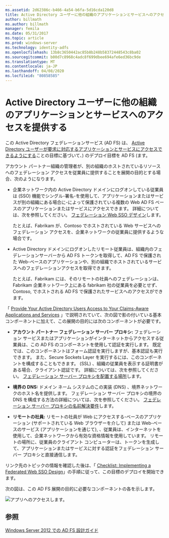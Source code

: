 ```yaml
---
ms.assetid: 2d62386c-b466-4a54-b6fa-5d16cda120d8
title: Active Directory ユーザーに他の組織のアプリケーションとサービスへのアクセスを提供する
author: billmath
ms.author: billmath
manager: femila
ms.date: 05/31/2017
ms.topic: article
ms.prod: windows-server
ms.technology: identity-adfs
ms.openlocfilehash: 13b8c3650442ac85b8b248b58372448543c8ba02
ms.sourcegitcommit: b00d7c8968c4adc8f699dbee694afe6ed36bc9de
ms.translationtype: MT
ms.contentlocale: ja-JP
ms.lasthandoff: 04/08/2020
ms.locfileid: "80858585"
---
```

# <a name="provide-your-active-directory-users-access-to-the-applications-and-services-of-other-organizations"></a>Active Directory ユーザーに他の組織のアプリケーションとサービスへのアクセスを提供する

この Active Directory フェデレーションサービス (AD FS) は、 [Active Directory ユーザーが要求に対応するアプリケーションとサービスにアクセスできるようにする](Provide-Your-Active-Directory-Users-Access-to-Your-Claims-Aware-Applications-and-Services.md)ことの目標に基づいて、\) のデプロイ目標を AD FS \(ます。  
  
アカウント パートナー組織の管理者が、別の組織のホストされているリソースへのフェデレーション アクセスを従業員に提供することを展開の目的とする場合、次のようになります。  
  
-   企業ネットワーク内の Active Directory ドメインにログオンしている従業員は \(SSO\) 機能でシングル\-署名\-を使用して、アプリケーションまたはサービスが別の組織にある場合に\-によって保護されている複数の Web AD FS ベースのアプリケーションまたはサービスにアクセスできます。 詳細については、次を参照してください。 [フェデレーション Web SSO デザイン](Federated-Web-SSO-Design.md)します。  
  
    たとえば、Fabrikam が、Contoso でホストされている Web サービスへのフェデレーション アクセスを、企業ネットワークの従業員に提供するような場合です。  
  
-   Active Directory ドメインにログオンしたリモート従業員は、組織内のフェデレーションサーバーから AD FS トークンを取得して、AD FS で保護された Web\-ベースのアプリケーションや、別の組織でホストされているサービスへのフェデレーションアクセスを取得できます。  
  
    たとえば、Fabrikam には、そのリモートの社員へのフェデレーションは、Fabrikam 企業ネットワーク上にある fabrikam 社の従業員を必要とせず、Contoso, でホストされる AD FS で保護されたサービスへのアクセスができます。  
  
「 [Provide Your Active Directory Users Access to Your Claims-Aware Applications and Services](Provide-Your-Active-Directory-Users-Access-to-Your-Claims-Aware-Applications-and-Services.md) 」で説明されていて、次の図で影の付いている基本コンポーネントに加えて、この展開の目的には次のコンポーネントが必要です。  
  
-   **アカウント パートナー フェデレーション サーバー プロキシ:** フェデレーション サービスまたはアプリケーションがインターネットからアクセスする従業員は、この AD FS のコンポーネントを使用して認証を実行します。 既定では、このコンポーネントはフォーム認証を実行しますが、基本認証も実行できます。 また、Secure Sockets Layer を実行するには、このコンポーネントを構成することもできます。 \(SSL\) 、組織の従業員を表示する証明書がある場合、クライアント認証です。 詳細については、次を参照してください。 [フェデレーション サーバー プロキシを配置する場所](Where-to-Place-a-Federation-Server-Proxy.md)します。  
  
-   **境界の DNS:** ドメイン ネーム システムのこの実装 \(DNS\) 、境界ネットワークのホスト名を提供します。 フェデレーション サーバー プロキシの境界の DNS を構成する方法の詳細については、次を参照してください。 [フェデレーション サーバー プロキシの名前解決要件](Name-Resolution-Requirements-for-Federation-Server-Proxies.md)します。  
  
-   **リモートの社員:** リモートの社員が Web にアクセスする\-ベースのアプリケーション \(サポートされている Web ブラウザーを介して\) または Web\-ベースのサービス \(アプリケーションを通じて\), 、従業員は、インターネットを使用して、企業ネットワークから有効な資格情報を使用しています。 リモートの場所に、従業員のクライアント コンピューターは、トークンを生成して、アプリケーションまたはサービスに対する認証をフェデレーション サーバー プロキシと直接通信します。  
  
リンク先のトピックの情報を確認した後は、「 [Checklist: Implementing a Federated Web SSO Design](../../ad-fs/deployment/Checklist--Implementing-a-Federated-Web-SSO-Design.md)」の手順に従って、この目標のデプロイを開始できます。  
  
次の図は、この AD FS 展開の目的に必要なコンポーネントの各を示します。  
  
![アプリへのアクセスします。](media/50af4837-31e0-451f-a942-e705c2300065.gif)  
  
## <a name="see-also"></a>参照
[Windows Server 2012 での AD FS 設計ガイド](AD-FS-Design-Guide-in-Windows-Server-2012.md)
